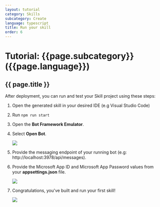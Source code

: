 ```yaml
---
layout: tutorial
category: Skills
subcategory: Create
language: typescript
title: Run your skill
order: 6
---
```


# Tutorial: {{page.subcategory}} ({{page.language}})

## {{ page.title }}

After deployment, you can run and test your Skill project using these steps:

1. Open the generated skill in your desired IDE (e.g Visual Studio Code)
1. Run `npm run start` 
1. Open the **Bot Framework Emulator**.
1. Select **Open Bot**.

    ![]({{site.baseurl}}/assets/images/quickstart-virtualassistant-openbot.png)

1. Provide the messaging endpoint of your running bot (e.g: http://localhost:3978/api/messages).
1. Provide the Microsoft App ID and Microsoft App Password values from your **appsettings.json** file.

    ![]({{site.baseurl}}/assets/images/quickstart-virtualassistant-openbotmodal.png)

1. Congratulations, you've built and run your first skill!

    ![]({{site.baseurl}}/assets/images/quickstart-skill-greetingemulator.png)